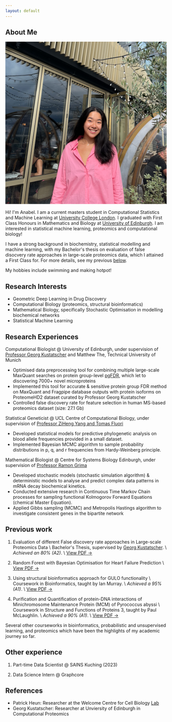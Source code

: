```yaml
---
layout: default
---
```


## About Me

<img class="profile-picture" src="sherlock1.png">

Hi! I'm Anabel. I am a current masters student in Computational Statistics and Machine Learning at [University College London](https://www.ucl.ac.uk/). I graduated with First Class Honours in Mathematics and Biology at [University of Edinburgh](https://www.ed.ac.uk/). I am interested in statistical machine learning, proteomics and computational biology!

I have a strong background in biochemistry, statistical modelling and machine learning, with my Bachelor's thesis on evaluation of false disocvery rate approaches in large-scale proteomics data, which I attained a First Class for. For more details, see my previous [below](#previous-work).

My hobbies include swimming and making hotpot! 

## Research Interests
<!-- TODO: Links to interesting papers -->
- Geometric Deep Learning in Drug Discovery
- Computational Biology (proteomics, structural bioinformatics)
- Mathematical Biology, specifically Stochastic Optimisation in modelling biochemical networks
- Statistical Machine Learning

## Research Experiences

Computational Biologist @ University of Edinburgh, under supervision of [Professor Georg Kustatscher](https://www.ed.ac.uk/biology/wcb/research/research-group-leaders/georg-kustatscher) and Matthew The, Technical University of Munich
- Optimised data preprocessing tool for combining multiple large-scale MaxQuant searches on protein group-level [pgFDR](https://github.com/kusterlab/picked_group_fdr), which let to discovering 7000+ novel microproteins
- Implemented this tool for accurate & sensitive protein group FDR method on MaxQuant and Fragpipe database
outputs with protein isoforms on ProteomeHD2 dataset curated by Professor Georg Kustatscher
- Controlled false discovery rate for feature selection in human MS-based proteomics dataset (size: 27.1 Gb)

Statistical Geneticist @ UCL Centre of Computational Biology, under supervision of [Professor ZiHeng Yang and Tomas Fluori](http://abacus.gene.ucl.ac.uk/)
- Developed statistical models for predictive phylogenetic analysis on blood allele frequencies provided in a small
dataset.
- Implemented Bayesian MCMC algorithm to sample probability distributions in p, q, and r frequencies from
Hardy-Weinberg principle.

Mathematical Biologist @ Centre for Systems Biology Edinburgh, under supervision of [Professor Ramon Grima](https://grimagroup.bio.ed.ac.uk/ramon-grima)
- Developed stochastic models (stochastic simulation algorithm) & deterministic models to analyse and predict
complex data patterns in mRNA decay biochemical kinetics.
- Conducted extensive research in Continuous Time Markov Chain processes for sampling functional Kolmogorov
Forward Equations (chemical Master Equation).
- Applied Gibbs sampling (MCMC) and Metropolis Hastings algorithm to investigate consistent genes in the
bipartite network

## Previous work
1. Evaluation of different False discovery rate approaches in Large-scale Proteomics Data \\
Bachelor's Thesis, supervised by [Georg Kustatscher](https://www.ed.ac.uk/biology/wcb/research/research-group-leaders/georg-kustatscher). \\
_Achieved an 80% (A2)_. \\
[View PDF →](/documents/dissertation.pdf)  

2. Random Forest with Bayesian Optimisation for Heart Failure Prediction \\
[View PDF →](/documents/AI4BH_CW1_23205123.pdf)

3. Using structural bioinformatics approach for GULO functionality \\
Coursework in Bioinformatics, taught by Ian Murray. \\
_Achieved a 95% (A1)_. \\
[View PDF →](/documents/GULO_Bioinformatics.pdf)

4. Purification and Quantification of protein-DNA interactions of Minichromosome
Maintenance Protein (MCM) of Pyrococcus abyssi \\
Coursework in Structure and Functions of Proteins 3, taught by Paul McLaughlin. \\
_Achieved a 90% (A1)_. \\
[View PDF →](/documents/MCM_Protein_Project.pdf)

Several other courseworks in bioinformatics, probabilistic and unsupervised learning, and proteomics which have been the highlights of my academic journey so far.

## Other experience
1. Part-time Data Scientist @ SAINS Kuching (2023)

2. Data Science Intern @ Graphcore 

## References

* Patrick Heun: Researcher at the Welcome Centre for Cell Biology [Lab](https://www.ed.ac.uk/biology/groups/heunlab)
* Georg Kustatscher: Researcher at Unviersity of Edinburgh in Computational Proteomics
